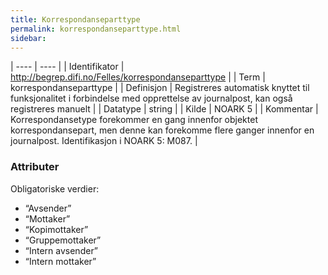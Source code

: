 ```yaml
---
title: Korrespondanseparttype
permalink: korrespondanseparttype.html
sidebar:
---
```


| ---- | ---- |
| Identifikator | http://begrep.difi.no/Felles/korrespondanseparttype |
| Term | korrespondanseparttype |
| Definisjon | Registreres automatisk knyttet til funksjonalitet i forbindelse med opprettelse av journalpost, kan også registreres manuelt |
| Datatype | string |
| Kilde | NOARK 5 |
| Kommentar | Korrespondansetype forekommer en gang innenfor objektet korrespondansepart, men denne kan forekomme flere ganger innenfor en journalpost. Identifikasjon i NOARK 5: M087. | 

### Attributer

Obligatoriske verdier:

* “Avsender”
* “Mottaker”
* “Kopimottaker”
* “Gruppemottaker”
* “Intern avsender”
* “Intern mottaker”
